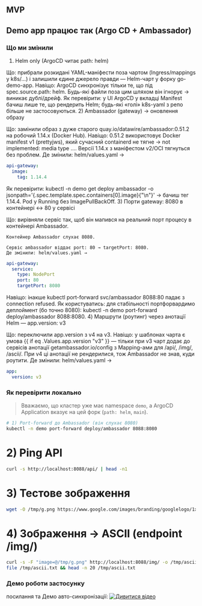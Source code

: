 ## MVP

## Demo app працює так (Argo CD + Ambassador)

### Що ми змінили
1) Helm only (ArgoCD читає path: helm)

Що: прибрали розкидані YAML-маніфести поза чартом (Ingress/mappings у k8s/...) і залишили єдине джерело правди — Helm-чарт у форку go-demo-app.
Навіщо: ArgoCD синхронізує тільки те, що під spec.source.path: helm. Будь-які файли поза цим шляхом він ігнорує → виникає дублі/дрейф.
Як перевірити: у UI ArgoCD у вкладці Manifest бачиш лише те, що рендерить Helm; будь-які «голі» k8s-yaml з репо більше не застосовуються.
2) Ambassador (gateway) → оновлення образу

Що: замінили образ з дуже старого quay.io/datawire/ambassador:0.51.2 на робочий 1.14.x (Docker Hub).
Навіщо: 0.51.2 використовує Docker manifest v1 (prettyjws), який сучасний containerd не тягне → not implemented: media type .... Версії 1.14.x з маніфестом v2/OCI тягнуться без проблем.
Де змінили: helm/values.yaml →
```yaml
api-gateway:
  image:
    tag: 1.14.4
```
Як перевірити: kubectl -n demo get deploy ambassador -o jsonpath='{.spec.template.spec.containers[0].image}{"\n"}' → бачиш тег 1.14.4. Pod у Running без ImagePullBackOff.
3) Порти gateway: 8080 в контейнері ↔ 80 у сервісі

Що: вирівняли сервіс так, щоб він мапився на реальний порт процесу в контейнері Ambassador.

    Контейнер Ambassador слухає 8080.

    Сервіс ambassador віддає port: 80 → targetPort: 8080.
    Де змінили: helm/values.yaml →
```yaml
api-gateway:
  service:
    type: NodePort
    port: 80
    targetPort: 8080
```
Навіщо: інакше kubectl port-forward svc/ambassador 8088:80 падає з connection refused.
Як користуватись: для стабільності портфорвардимо деплоймент (бо точно 8080):
kubectl -n demo port-forward deploy/ambassador 8088:8080.
4) Маршрути (роутинг) через анотації Helm — app.version: v3

Що: переключили app.version з v4 на v3.
Навіщо: у шаблонах чарта є умова {{ if eq .Values.app.version "v3" }} — тільки при v3 чарт додає до сервісів анотації getambassador.io/config з Mapping-ами для /api/, /img/, /ascii/. При v4 ці анотації не рендерилися, тож Ambassador не знав, куди роутити.
Де змінили: helm/values.yaml →
```yaml
app:
  version: v3
```
### Як перевірити локально
> Вважаємо, що кластер уже має namespace `demo`, а ArgoCD Application вказує на цей форк (`path: helm`, `main`).

```bash
# 1) Port-forward до Ambassador (він слухає 8080)
kubectl -n demo port-forward deploy/ambassador 8088:8080
```
# 2) Ping API
```bash
curl -s http://localhost:8088/api/ | head -n1
```
# 3) Тестове зображення
```bash
wget -O /tmp/g.png https://www.google.com/images/branding/googlelogo/1x/googlelogo_color_272x92dp.png
```
# 4) Зображення -> ASCII (endpoint /img/)
```bash
curl -s -F "image=@/tmp/g.png" http://localhost:8088/img/ -o /tmp/ascii.txt
file /tmp/ascii.txt && head -n 20 /tmp/ascii.txt
```

### Демо роботи застосунку
   посилання та Демо авто-синхронізації: 
[![Дивитися відео](https://www.loom.com/share/e1ff9d94580842e8b900ce42f6ab35d5?sid=cbfedf14-0a19-4625-afd1-e941449998e2/0.jpg)](https://www.loom.com/share/e1ff9d94580842e8b900ce42f6ab35d5?sid=cbfedf14-0a19-4625-afd1-e941449998e2)